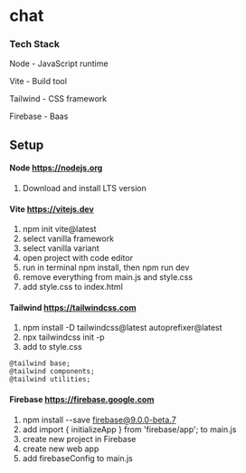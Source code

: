 # chat

### Tech Stack
Node - JavaScript runtime

Vite - Build tool

Tailwind - CSS framework

Firebase - Baas

## Setup

#### Node https://nodejs.org
1. Download and install LTS version

#### Vite https://vitejs.dev

1. npm init vite@latest
2. select vanilla framework
3. select vanilla variant
4. open project with code editor
5. run in terminal npm install, then npm run dev
6. remove everything from main.js and style.css
7. add style.css to index.html

#### Tailwind https://tailwindcss.com

1. npm install -D tailwindcss@latest autoprefixer@latest
2. npx tailwindcss init -p
3. add to style.css
```
@tailwind base;
@tailwind components;
@tailwind utilities;
```

#### Firebase https://firebase.google.com

1. npm install --save firebase@9.0.0-beta.7
2. add import { initializeApp } from 'firebase/app'; to main.js
3. create new project in Firebase
4. create new web app
5. add firebaseConfig to main.js

